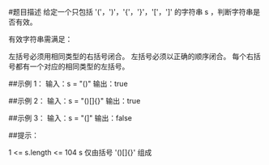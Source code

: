 #题目描述
给定一个只包括 '('，')'，'{'，'}'，'['，']' 的字符串 s ，判断字符串是否有效。

有效字符串需满足：

左括号必须用相同类型的右括号闭合。
左括号必须以正确的顺序闭合。
每个右括号都有一个对应的相同类型的左括号。


##示例 1：
输入：s = "()"
输出：true

##示例 2：
输入：s = "()[]{}"
输出：true

##示例 3：
输入：s = "(]"
输出：false


##提示：

1 <= s.length <= 104
s 仅由括号 '()[]{}' 组成